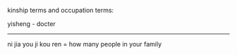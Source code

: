 kinship terms and occupation terms:

yisheng - docter

---

ni jia you ji kou ren = how many people in your family

